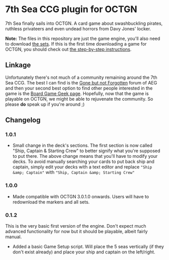 7th Sea CCG plugin for OCTGN
============================

7th Sea finally sails into OCTGN. A card game about swashbuckling pirates, ruthless privateers and even undead horrors from Davy Jones' locker.

**Note:** The files in this repository are just the game engine, you'll also need to download [the sets](http://octgn.gamersjudgement.com/viewtopic.php?f=29&t=24). If this is the first time downloading a game for OCTGN, you should check out [the step-by-step instructions](http://dbzer0.com/blog/7th-sea-ccg-on-octgn).

Linkage
-------

Unfortunately there's not much of a community remaining around the 7th Sea CCG. The best I can find is the [Gone but not Forgotten](http://www.alderac.com/forum/viewforum.php?f=264) forum of AEG and then your second best option to find other people interested in the game is the [Board Game Geek page](http://boardgamegeek.com/boardgame/3125/7th-sea-collectible-card-game). Hopefully, now that the game is playable on OCTGN, we might be able to rejuvenate the community. So please **do** speak up if you're around ;)

Changelog
--------

### 1.0.1

* Small change in the deck's sections. The first section is now called "Ship, Captain & Starting Crew" to better signify what you're supposed to put there. 
  The above change means that you'll have to modify your decks. To avoid manually searching your cards to put back ship and captain, simply edit your decks with a text editor and replace `"Ship &amp; Captain"` with `"Ship, Captain &amp; Starting Crew"`

### 1.0.0

* Made compatible with OCTGN 3.0.1.0 onwards. Users will have to redownload the markers and all sets.

### 0.1.2

This is the very basic first version of the engine. Don't expect much advanced functionality for now but it should be playable, albeit fairly manual.

* Added a basic Game Setup script. Will place the 5 seas vertically (if they don't exist already) and place your ship and captain on the left/right.